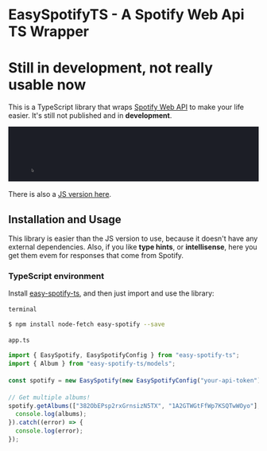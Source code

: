 # EasySpotifyTS - A Spotify Web Api TS Wrapper
# Still in development, not really usable now
This is a TypeScript library that wraps [Spotify Web API](https://developer.spotify.com/documentation/web-api/) to make your life easier. It's still not published and in **development**.

![Demo](demo.gif)

There is also a [JS version here](https://github.com/bruno-lombardi/easy-spotify/).

## Installation and Usage
This library is easier than the JS version to use, because it doesn't have any external dependencies. Also, if you like **type hints**, or **intellisense**, here you get them evem for responses that come from Spotify.

### TypeScript environment

Install [easy-spotify-ts](https://www.npmjs.com/package/easy-spotify-ts), and then just import and use the library: 

`terminal`
```sh
$ npm install node-fetch easy-spotify --save
```
`app.ts`
```ts
import { EasySpotify, EasySpotifyConfig } from "easy-spotify-ts";
import { Album } from "easy-spotify-ts/models";

const spotify = new EasySpotify(new EasySpotifyConfig("your-api-token"));

// Get multiple albums!
spotify.getAlbums(["382ObEPsp2rxGrnsizN5TX", "1A2GTWGtFfWp7KSQTwWOyo"], {market: "ES"}).then((albums) => {
  console.log(albums);
}).catch((error) => {
  console.log(error);
});

```
